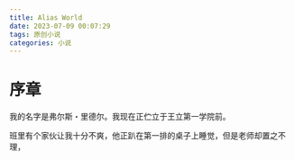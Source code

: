 ```yaml
---
title: Alias World
date: 2023-07-09 00:07:29
tags: 原创小说
categories: 小说
---
```


# 序章

我的名字是弗尔斯・里德尔。我现在正伫立于王立第一学院前。

班里有个家伙让我十分不爽，他正趴在第一排的桌子上睡觉，但是老师却置之不理，

